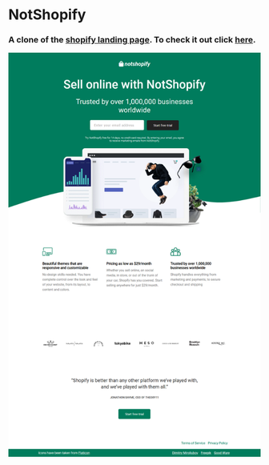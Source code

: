 # NotShopify
### A clone of the [shopify landing page](https://www.shopify.com/free-trial). To check it out click [here](https://electromorphous.github.io/NotShopify/).
[![](Images/Screenshot.png)](https://electromorphous.github.io/NotShopify/)

